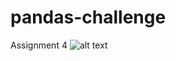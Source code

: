 # pandas-challenge
Assignment 4
![alt text](https://github.com/nazila-entezari/Project1/output/covid19_fig1.png)
